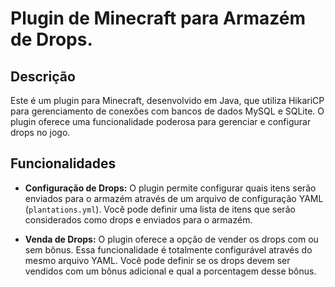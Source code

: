# Plugin de Minecraft para Armazém de Drops.

## Descrição

Este é um plugin para Minecraft, desenvolvido em Java, que utiliza HikariCP para gerenciamento de conexões com bancos de dados MySQL e SQLite. O plugin oferece uma funcionalidade poderosa para gerenciar e configurar drops no jogo.

## Funcionalidades

- **Configuração de Drops:** O plugin permite configurar quais itens serão enviados para o armazém através de um arquivo de configuração YAML (`plantations.yml`). Você pode definir uma lista de itens que serão considerados como drops e enviados para o armazém.

- **Venda de Drops:** O plugin oferece a opção de vender os drops com ou sem bônus. Essa funcionalidade é totalmente configurável através do mesmo arquivo YAML. Você pode definir se os drops devem ser vendidos com um bônus adicional e qual a porcentagem desse bônus.
